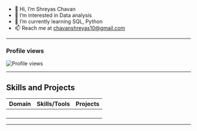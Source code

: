 - 👋 Hi, I’m Shreyas Chavan
- 👀 I’m interested in Data analysis
- 🌱 I’m currently learning SQL, Python
- 📫 Reach me at chavanshreyas10@gmail.com

---

### Profile views
![Profile views](https://komarev.com/ghpvc/?username=Shreyaschavan10&label=Profile%20views&color=0e75b6&style=flat)

---

## Skills and Projects

| **Domain**       | **Skills/Tools**       | **Projects**       |
|-------------------|------------------------|--------------------|
|                   |                        |                    |
|                   |                        |                    |
|                   |                        |                    |
|                   |                        |                    |

---


